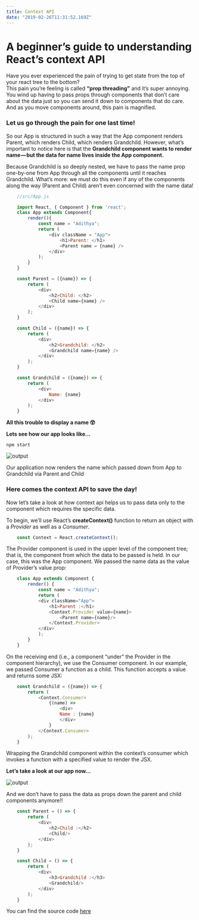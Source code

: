 ```yaml
---
title: Context API
date: "2019-02-26T11:31:52.169Z"
---
```


# A beginner’s guide to understanding React’s context API

Have you ever experienced the pain of trying to get state from the top of your react tree to the bottom?   
This pain you’re feeling is called **“prop threading”** and it’s super annoying. You wind up having to pass props through components that don’t care about the data just so you can send it down to components that do care. And as you move components around, this pain is magnified.  

### Let us go through the pain for one last time!

So our App is structured in such a way that the App component renders Parent, which renders Child, which renders Grandchild. However, what’s important to notice here is that the **Grandchild component wants to render name — but the data for name lives inside the App component.**

Because Grandchild is so deeply nested, we have to pass the name prop one-by-one from App through all the components until it reaches Grandchild. What’s more: we must do this even if any of the components along the way (Parent and Child) aren’t even concerned with the name data!  

 
```js
    //src/App.js

    import React, { Component } from 'react';      
    class App extends Component{  
        render(){  
            const name = "Adithya";  
            return (  
                <div className = "App">  
                    <h1>Parent: </h1>  
                    <Parent name = {name} />  
                </div>  
            );  
        }  
    }  
```

```js
    const Parent = ({name}) => {
        return (
            <div>
                <h2>Child: </h2>
                <Child name={name} />
            </div>
        );
    }
```

```js
    const Child = ({name}) => {
        return (
            <div>
                <h2>Grandchild: </h2>
                <Grandchild name={name} />
            </div>
        );
    }
```

```js
    const Grandchild = ({name}) => {
        return (
            <div>
                Name: {name}
            </div>
        );
    }
```  

**All this trouble to display a name 😲**  

**Lets see how our app looks like…**    

`npm start`  

<img src="https://cdn-images-1.medium.com/max/800/1*EIIVPV3WnE60H4lh19bTMA.png" alt="output">  

Our application now renders the name which passed down from App to Grandchild via Parent and Child  

### Here comes the context API to save the day!

Now let’s take a look at how context api helps us to pass data only to the component which requires the specific data.  

To begin, we’ll use React’s **createContext()** function to return an object with a *Provider* as well as a *Consumer*.  

```js
    const Context = React.createContext();
```  

The Provider component is used in the upper level of the component tree; that is, the component from which the data to be passed is held. In our case, this was the App component. We passed the name data as the value of Provider’s value prop:  

```js
    class App extends Component {
        render() {
            const name = "Adithya";
            return (
            <div className="App">
                <h1>Parent :</h1>
                <Context.Provider value={name}>
                    <Parent name={name}/>
                </Context.Provider>
            </div>
            );
        }
    }
```  

On the receiving end (i.e., a component “under” the Provider in the component hierarchy), we use the Consumer component. In our example, we passed Consumer a function as a child. This function accepts a value and returns some JSX:  

```js
    const Grandchild = ({name}) => {
        return (
            <Context.Consumer>
                {(name) => 
                    <div>
                    Name : {name}
                    </div>
                }
            </Context.Consumer>    
        );
    }
```  

Wrapping the Grandchild component within the context’s consumer which invokes a function with a specified value to render the JSX.  


**Let’s take a look at our app now…**  

<img src="https://cdn-images-1.medium.com/max/800/1*EIIVPV3WnE60H4lh19bTMA.png" alt="output">    

And we don’t have to pass the data as props down the parent and child components anymore!!  

```js
    const Parent = () => {
        return (
            <div>
                <h2>Child :</h2>
                <Child/>
            </div>
        );
    }

    const Child = () => {
        return (
            <div>
                <h3>Grandchild :</h3>
                <Grandchild/>
            </div>
        );
    } 
```

You can find the source code [here](https://github.com/AdithyaBhat17/learning-context-api)  



